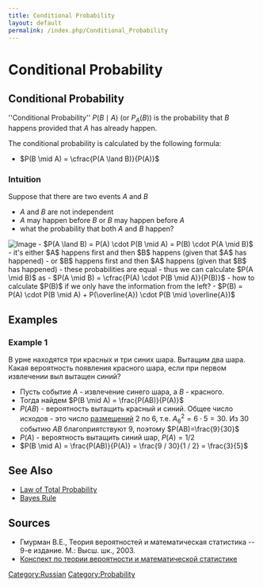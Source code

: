 ```yaml
---
title: Conditional Probability
layout: default
permalink: /index.php/Conditional_Probability
---
```


# Conditional Probability

## Conditional Probability
''Conditional Probability'' $P(B \mid A)$ (or $P_A (B)$) is the probability that $B$ happens provided that $A$ has already happen.

The conditional probability is calculated by the following formula:
- $P(B  \mid  A) = \cfrac{P(A \land B)}{P(A)}$


### Intuition
Suppose that there are two events $A$ and $B$ 
- $A$ and $B$ are not independent 
- $A$ may happen before $B$ or $B$ may happen before $A$ 
- what the probability that both $A$ and $B$ happen? 

<img src="https://raw.github.com/alexeygrigorev/wiki-figures/master/ulb/de/ru/bayesian-formula.png" alt="Image">
- $P(A \land B) = P(A) \cdot P(B \mid A) = P(B) \cdot P(A \mid B)$
- it's either $A$ happens first and then $B$ happens (given that $A$ has happened)
- or $B$ happens first and then $A$ happens (given that $B$ has happened)
- these probabilities are equal
- thus we can calculate $P(A \mid B)$ as 
  - $P(A \mid B) = \cfrac{P(A) \cdot P(B \mid A)}{P(B)}$
- how to calculate $P(B)$ if we only have the information from the left?
- $P(B) = P(A) \cdot P(B \mid A) + P(\overline{A}) \cdot P(B  \mid  \overline{A})$


## Examples
### Example 1
В урне находятся три красных и три синих шара. Вытащим два шара. Какая вероятность появления красного шара, если при первом извлечении выл вытащен синий?

- Пусть событие $A$ - извлечение синего шара, а $B$ - красного.
- Тогда найдем $P(B \mid A) = \frac{P(AB)}{P(A)}$
- $P(AB)$ - вероятность вытащить красный и синий. Общее число исходов - это число [размещений](Partial_Permutations) 2 по 6, т.е. $A^2_6 = 6 \cdot 5 = 30$. Из 30 событию $AB$ благоприятствуют 9, поэтому $P(AB)=\frac{9}{30}$
- $P(A)$ - вероятность вытащить синий шар, $P(A) = 1 / 2$
- $P(B \mid A) = \frac{P(AB)}{P(A)} = \frac{9 / 30}{1 / 2} = \frac{3}{5}$


## See Also
- [Law of Total Probability](Law_of_Total_Probability) 
- [Bayes Rule](Bayes_Rule)

## Sources
- Гмурман В.Е., Теория вероятностей и математическая статистика -- 9-е издание. М.: Высш. шк., 2003.
- [Конспект по теории вероятности и математической статистике](http://www.dropbox.com/s/j9yxtvkd0ns5eot/Probability_and_Statistics_exams_c.pdf#9)

[Category:Russian](Category_Russian)
[Category:Probability](Category_Probability)